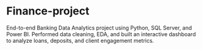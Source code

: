 # Finance-project
End-to-end Banking Data Analytics project using Python, SQL Server, and Power BI. Performed data cleaning, EDA, and built an interactive dashboard to analyze loans, deposits, and client engagement metrics.
